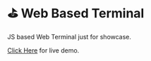 # ⛳ Web Based Terminal
JS based Web Terminal just for showcase.

<a href="https://erucix.github.io/Web-Terminal/">Click Here</a> for live demo.
